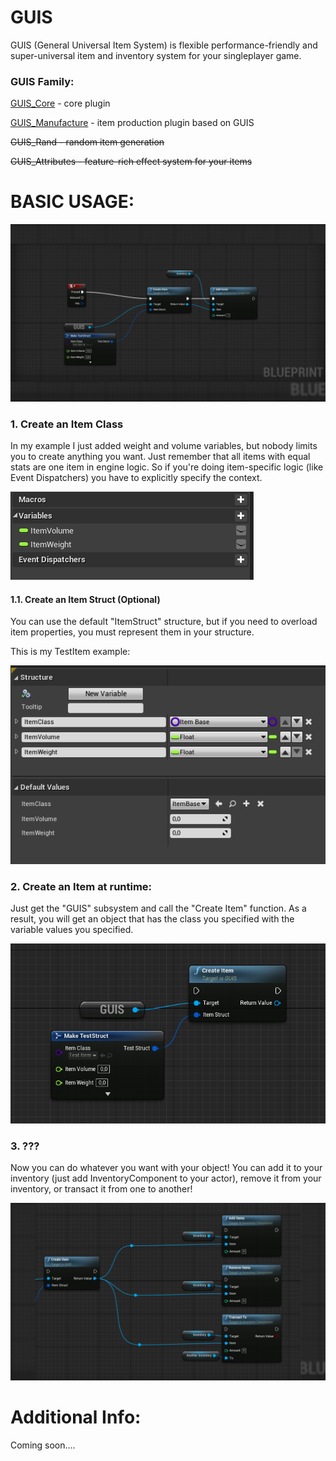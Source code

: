 ﻿# GUIS

GUIS (General Universal Item System) is flexible performance-friendly and super-universal item and inventory system for your singleplayer game.

### GUIS Family:

[GUIS_Core](https://github.com/CayzerOK/GUIS) - core plugin

[GUIS_Manufacture](https://github.com/CayzerOK/GUIS_Manufacture) - item production plugin based on GUIS

~~GUIS_Rand - random item generation~~

~~GUIS_Attributes - feature-rich effect system for your items~~

# BASIC USAGE:

![alt text](https://github.com/CayzerOK/GUIS/blob/master/Docs/basic_usage.png "Item Class Example")

### 1. Create an Item Class
In my example I just added weight and volume variables, but nobody limits you to create anything you want. Just remember that all items with equal stats are one item in engine logic. So if you're doing item-specific logic (like Event Dispatchers) you have to explicitly specify the context.

![alt text](https://github.com/CayzerOK/GUIS/blob/master/Docs/test_stats.png "Item Class Example")

#### 1.1. Create an Item Struct (Optional)
You can use the default "ItemStruct" structure, but if you need to overload item properties, you must represent them in your structure.

This is my TestItem example:

![alt text](https://github.com/CayzerOK/GUIS/blob/master/Docs/example_struct.png "Item Structure Example")

### 2. Create an Item at runtime:
Just get the "GUIS" subsystem and call the "Create Item" function.
As a result, you will get an object that has the class you specified with the variable values you specified.

![alt text](https://github.com/CayzerOK/GUIS/blob/master/Docs/item_creation.png "Item Creation")

### 3. ???
Now you can do whatever you want with your object! You can add it to your inventory (just add InventoryComponent to your actor), remove it from your inventory, or transact it from one to another!

![alt text](https://github.com/CayzerOK/GUIS/blob/master/Docs/invventory_functions.png "Inventory Functions")

# Additional Info:

Coming soon....
